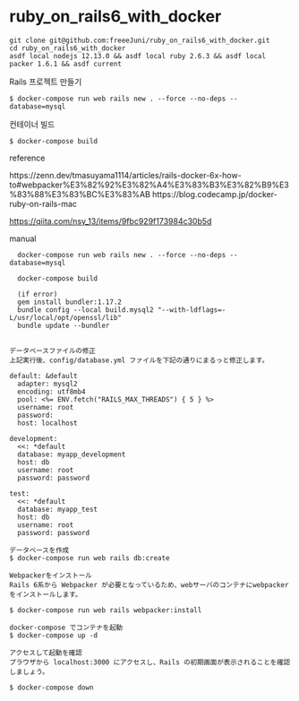 # ruby_on_rails6_with_docker
```
git clone git@github.com:freeeJuni/ruby_on_rails6_with_docker.git
cd ruby_on_rails6_with_docker
asdf local nodejs 12.13.0 && asdf local ruby 2.6.3 && asdf local packer 1.6.1 && asdf current
```

Rails 프로젝트 만들기
```
$ docker-compose run web rails new . --force --no-deps --database=mysql
```
컨테이너 빌드
```
$ docker-compose build
```

reference
<p>
https://zenn.dev/tmasuyama1114/articles/rails-docker-6x-how-to#webpacker%E3%82%92%E3%82%A4%E3%83%B3%E3%82%B9%E3%83%88%E3%83%BC%E3%83%AB
https://blog.codecamp.jp/docker-ruby-on-rails-mac
  
https://qiita.com/nsy_13/items/9fbc929f173984c30b5d  

manual
```
  docker-compose run web rails new . --force --no-deps --database=mysql
  
  docker-compose build
  
  (if error)
  gem install bundler:1.17.2
  bundle config --local build.mysql2 "--with-ldflags=-L/usr/local/opt/openssl/lib"
  bundle update --bundler
  

```  
  
  
```  
データベースファイルの修正
上記実行後、config/database.yml ファイルを下記の通りにまるっと修正します。

default: &default
  adapter: mysql2
  encoding: utf8mb4
  pool: <%= ENV.fetch("RAILS_MAX_THREADS") { 5 } %>
  username: root
  password:
  host: localhost

development:
  <<: *default
  database: myapp_development
  host: db
  username: root
  password: password

test:
  <<: *default
  database: myapp_test
  host: db
  username: root
  password: password

データベースを作成
$ docker-compose run web rails db:create

Webpackerをインストール
Rails 6系から Webpacker が必要となっているため、webサーバのコンテナにwebpackerをインストールします。

$ docker-compose run web rails webpacker:install 

docker-compose でコンテナを起動
$ docker-compose up -d

アクセスして起動を確認
ブラウザから localhost:3000 にアクセスし、Rails の初期画面が表示されることを確認しましょう。
  
$ docker-compose down  
 ``` 
